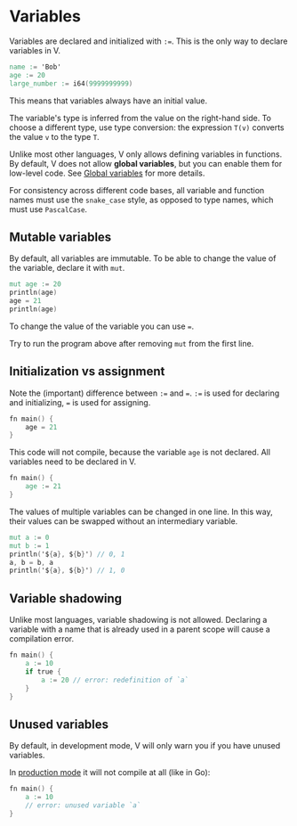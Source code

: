 # Variables

Variables are declared and initialized with `:=`.
This is the only way to declare variables in V.

```v
name := 'Bob'
age := 20
large_number := i64(9999999999)
```

This means that variables always have an initial value.

The variable's type is inferred from the value on the right-hand side.
To choose a different type, use type conversion: the expression `T(v)`
converts the value `v` to the type `T`.

Unlike most other languages, V only allows defining variables in functions.
By default, V does not allow **global variables**, but you can enable them for low-level code.
See [Global variables](./global-variables) for more details.

For consistency across different code bases, all variable and function names
must use the `snake_case` style, as opposed to type names, which must use `PascalCase`.

## Mutable variables

By default, all variables are immutable.
To be able to change the value of the variable, declare it with `mut`.

```v play
mut age := 20
println(age)
age = 21
println(age)
```

To change the value of the variable you can use `=`.

Try to run the program above after removing `mut` from the first line.

## Initialization vs assignment

Note the (important) difference between `:=` and `=`.
`:=` is used for declaring and initializing, `=` is used for assigning.

```v failcompile
fn main() {
	age = 21
}
```

This code will not compile, because the variable `age` is not declared.
All variables need to be declared in V.

```v
fn main() {
	age := 21
}
```

The values of multiple variables can be changed in one line.
In this way, their values can be swapped without an intermediary variable.

```v
mut a := 0
mut b := 1
println('${a}, ${b}') // 0, 1
a, b = b, a
println('${a}, ${b}') // 1, 0
```

## Variable shadowing

Unlike most languages, variable shadowing is not allowed. Declaring a variable with a name
that is already used in a parent scope will cause a compilation error.

```v play
fn main() {
	a := 10
	if true {
		a := 20 // error: redefinition of `a`
	}
}
```

## Unused variables

By default, in development mode, V will only warn you if you have unused variables.

In
[production mode](production-builds.md)
it will not compile at all (like in Go):

```v nofmt
fn main() {
	a := 10
	// error: unused variable `a`
}
```
